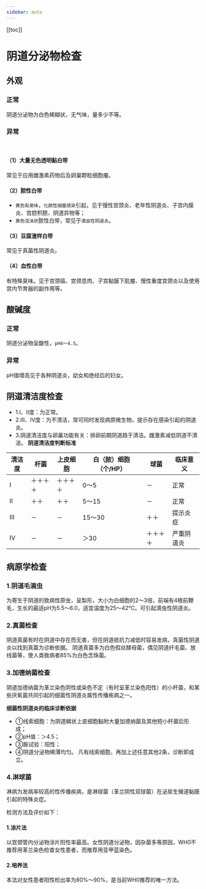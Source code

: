 ```yaml
---
sidebar: auto
---
```

[[toc]]
# 阴道分泌物检查

## 外观
### 正常
阴道分泌物为白色稀糊状，无气味，量多少不等。
### 异常
<br/>

#### （1）大量无色透明黏白带
常见于应用雌激素药物后及卵巢颗粒细胞瘤。
#### （2）脓性白带
 - `黄色有臭味`，`化脓性细菌感染`引起，见于慢性宫颈炎、老年性阴道炎、子宫内膜炎、宫腔积脓、阴道异物等；
 - `黄色泡沫状`脓性白带，常见于`滴虫性阴道炎`。
#### （3）豆腐渣样白带
常见于真菌性阴道炎。
#### （4）血性白带
有特殊臭味。见于宫颈癌、宫颈息肉、子宫黏膜下肌瘤、慢性重度宫颈炎以及使用宫内节育器的副作用等。

## 酸碱度
### 正常
阴道分泌物呈酸性，`pH4～4.5`。
### 异常
pH值增高见于各种阴道炎，幼女和绝经后的妇女。

## 阴道清洁度检查
 - 1.Ⅰ、Ⅱ度：为正常。
 - 2.Ⅲ、Ⅳ度：为不清洁，常可同时发现病原微生物，提示存在感染引起的阴道炎。
 - 3.阴道清洁度与卵巢功能有关：排卵前期阴道趋于清洁。雌激素减低阴道不清洁。
**阴道清洁度判断标准**

 清洁度	 |杆菌	|上皮细胞	|白（脓）细胞 （个/HP）	|球菌	|临床意义
 ---|---|---|---|---|---
 Ⅰ|	＋＋＋＋|	＋＋＋＋|	0～5|	－|	正常
 Ⅱ|	＋＋	|＋＋|	5～15	|－|	正常
 Ⅲ	|－	|－|	15～30|	＋＋	|提示炎症
 Ⅳ	|－	|－|	＞30|	＋＋＋＋|	严重阴道炎

## 病原学检查
### 1.阴道毛滴虫
为寄生于阴道的致病性原虫，呈梨形，大小为白细胞的2～3倍，前端有4根前鞭毛，生长的最适pH为5.5～6.0，适宜温度为25～42℃。可引起滴虫性阴道炎。
### 2.真菌检查
阴道真菌有时在阴道中存在而无害，但在阴道抵抗力减低时容易发病，真菌性阴道炎以找到真菌为诊断依据。
阴道真菌多为白色假丝酵母菌，偶见阴道纤毛菌、放线菌等，使人类致病者85%为白色念珠菌。
### 3.加德纳菌检查
阴道加德纳菌为革兰染色阴性或染色不定（有时呈革兰染色阳性）的小杆菌，和某些厌氧菌共同引起的细菌性阴道炎属性传播疾病之一。

**细菌性阴道炎的临床诊断依据**
 - ①线索细胞：为阴道鳞状上皮细胞黏附大量加德纳菌及其他短小杆菌后形成；
 - ②pH值：＞4.5；
 - ③胺试验：阳性；
 - ④阴道分泌物稀薄均匀。
凡有线索细胞，再加上述任意其他2条，诊断即成立。
### 4.淋球菌
淋病为发病率较高的性传播疾病，是淋球菌（革兰阴性双球菌）在泌尿生殖道黏膜引起的特殊炎症。

检测方法及评价如下：
#### 1.涂片法
以宫颈管内分泌物涂片阳性率最高。女性阴道分泌物，因杂菌多等原因，WH0不推荐用革兰染色检查女性患者，而推荐用亚甲蓝染色。
#### 2.培养法
本法对女性患者阳性检出率为80%～90%，是当前WH0推荐的唯一方法。
　　	 


